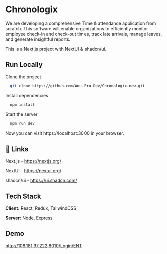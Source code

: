 
# Chronologix

We are developing a comprehensive Time & attendance application from scratch. This software
will enable organizations to efficiently monitor employee check-in and check-out times, track
late arrivals, manage leaves, and generate insightful reports.

This is a Next.js project with NextUI & shadcn/ui.
## Run Locally

Clone the project

```bash
  git clone https://github.com/Anu-Pro-Dev/Chronologix-new.git
```

Install dependencies

```bash
  npm install
```

Start the server

```bash
  npm run dev
```

Now you can visit https://localhost:3000 in your browser.
## 🔗 Links 

Next.js - https://nextjs.org/

NextUI - https://nextui.org/

shadcn/ui - https://ui.shadcn.com/

## Tech Stack

**Client:** React, Redux, TailwindCSS

**Server:** Node, Express


## Demo

http://108.181.97.222:8010/Login/ENT

